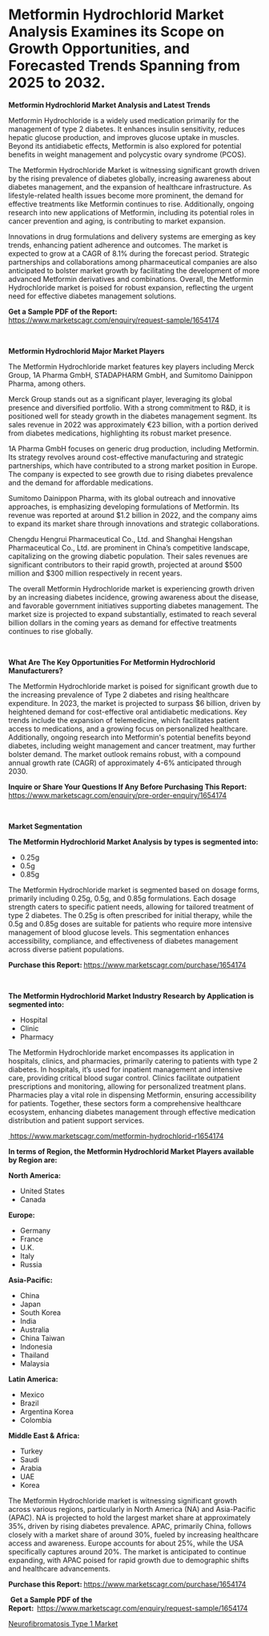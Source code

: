 <p><h1>Metformin Hydrochlorid Market Analysis Examines its Scope on Growth Opportunities, and Forecasted Trends Spanning from 2025 to 2032.</h1></p><p><strong>Metformin Hydrochlorid Market Analysis and Latest Trends</strong></p>
<p><p>Metformin Hydrochloride is a widely used medication primarily for the management of type 2 diabetes. It enhances insulin sensitivity, reduces hepatic glucose production, and improves glucose uptake in muscles. Beyond its antidiabetic effects, Metformin is also explored for potential benefits in weight management and polycystic ovary syndrome (PCOS).</p><p>The Metformin Hydrochloride Market is witnessing significant growth driven by the rising prevalence of diabetes globally, increasing awareness about diabetes management, and the expansion of healthcare infrastructure. As lifestyle-related health issues become more prominent, the demand for effective treatments like Metformin continues to rise. Additionally, ongoing research into new applications of Metformin, including its potential roles in cancer prevention and aging, is contributing to market expansion.</p><p>Innovations in drug formulations and delivery systems are emerging as key trends, enhancing patient adherence and outcomes. The market is expected to grow at a CAGR of 8.1% during the forecast period. Strategic partnerships and collaborations among pharmaceutical companies are also anticipated to bolster market growth by facilitating the development of more advanced Metformin derivatives and combinations. Overall, the Metformin Hydrochloride market is poised for robust expansion, reflecting the urgent need for effective diabetes management solutions.</p></p>
<p><strong>Get a Sample PDF of the Report:&nbsp;</strong> <a href="https://www.marketscagr.com/enquiry/request-sample/1654174?utm_campaign=3127&utm_medium=2&utm_source=Github&utm_content=ia&utm_term=08032025&utm_id=metformin-hydrochlorid">https://www.marketscagr.com/enquiry/request-sample/1654174</a></p>
<p>&nbsp;</p>
<p><strong>Metformin Hydrochlorid Major Market Players</strong></p>
<p><p>The Metformin Hydrochloride market features key players including Merck Group, 1A Pharma GmbH, STADAPHARM GmbH, and Sumitomo Dainippon Pharma, among others. </p><p>Merck Group stands out as a significant player, leveraging its global presence and diversified portfolio. With a strong commitment to R&D, it is positioned well for steady growth in the diabetes management segment. Its sales revenue in 2022 was approximately €23 billion, with a portion derived from diabetes medications, highlighting its robust market presence.</p><p>1A Pharma GmbH focuses on generic drug production, including Metformin. Its strategy revolves around cost-effective manufacturing and strategic partnerships, which have contributed to a strong market position in Europe. The company is expected to see growth due to rising diabetes prevalence and the demand for affordable medications.</p><p>Sumitomo Dainippon Pharma, with its global outreach and innovative approaches, is emphasizing developing formulations of Metformin. Its revenue was reported at around $1.2 billion in 2022, and the company aims to expand its market share through innovations and strategic collaborations.</p><p>Chengdu Hengrui Pharmaceutical Co., Ltd. and Shanghai Hengshan Pharmaceutical Co., Ltd. are prominent in China’s competitive landscape, capitalizing on the growing diabetic population. Their sales revenues are significant contributors to their rapid growth, projected at around $500 million and $300 million respectively in recent years.</p><p>The overall Metformin Hydrochloride market is experiencing growth driven by an increasing diabetes incidence, growing awareness about the disease, and favorable government initiatives supporting diabetes management. The market size is projected to expand substantially, estimated to reach several billion dollars in the coming years as demand for effective treatments continues to rise globally.</p></p>
<p>&nbsp;</p>
<p><strong>What Are The Key Opportunities For Metformin Hydrochlorid Manufacturers?</strong></p>
<p><p>The Metformin Hydrochloride market is poised for significant growth due to the increasing prevalence of Type 2 diabetes and rising healthcare expenditure. In 2023, the market is projected to surpass $6 billion, driven by heightened demand for cost-effective oral antidiabetic medications. Key trends include the expansion of telemedicine, which facilitates patient access to medications, and a growing focus on personalized healthcare. Additionally, ongoing research into Metformin's potential benefits beyond diabetes, including weight management and cancer treatment, may further bolster demand. The market outlook remains robust, with a compound annual growth rate (CAGR) of approximately 4-6% anticipated through 2030.</p></p>
<p><strong>Inquire or Share Your Questions If Any Before Purchasing This Report:</strong> <a href="https://www.marketscagr.com/enquiry/pre-order-enquiry/1654174?utm_campaign=3127&utm_medium=2&utm_source=Github&utm_content=ia&utm_term=08032025&utm_id=metformin-hydrochlorid">https://www.marketscagr.com/enquiry/pre-order-enquiry/1654174</a></p>
<p>&nbsp;</p>
<p><strong>Market Segmentation</strong></p>
<p><strong>The Metformin Hydrochlorid Market Analysis by types is segmented into:</strong></p>
<p><ul><li>0.25g</li><li>0.5g</li><li>0.85g</li></ul></p>
<p><p>The Metformin Hydrochloride market is segmented based on dosage forms, primarily including 0.25g, 0.5g, and 0.85g formulations. Each dosage strength caters to specific patient needs, allowing for tailored treatment of type 2 diabetes. The 0.25g is often prescribed for initial therapy, while the 0.5g and 0.85g doses are suitable for patients who require more intensive management of blood glucose levels. This segmentation enhances accessibility, compliance, and effectiveness of diabetes management across diverse patient populations.</p></p>
<p><strong>Purchase this Report:&nbsp;</strong><a href="https://www.marketscagr.com/purchase/1654174?utm_campaign=3127&utm_medium=2&utm_source=Github&utm_content=ia&utm_term=08032025&utm_id=metformin-hydrochlorid">https://www.marketscagr.com/purchase/1654174</a></p>
<p>&nbsp;</p>
<p><strong>The Metformin Hydrochlorid Market Industry Research by Application is segmented into:</strong></p>
<p><ul><li>Hospital</li><li>Clinic</li><li>Pharmacy</li></ul></p>
<p><p>The Metformin Hydrochloride market encompasses its application in hospitals, clinics, and pharmacies, primarily catering to patients with type 2 diabetes. In hospitals, it’s used for inpatient management and intensive care, providing critical blood sugar control. Clinics facilitate outpatient prescriptions and monitoring, allowing for personalized treatment plans. Pharmacies play a vital role in dispensing Metformin, ensuring accessibility for patients. Together, these sectors form a comprehensive healthcare ecosystem, enhancing diabetes management through effective medication distribution and patient support services.</p></p>
<p><a href="https://www.marketscagr.com/metformin-hydrochlorid-r1654174?utm_campaign=3127&utm_medium=2&utm_source=Github&utm_content=ia&utm_term=08032025&utm_id=metformin-hydrochlorid">&nbsp;https://www.marketscagr.com/metformin-hydrochlorid-r1654174</a></p>
<p><strong>In terms of Region, the Metformin Hydrochlorid Market Players available by Region are:</strong></p>
<p>
    <p> <strong> North America: </strong>
        <ul>
            <li>United States</li>
            <li>Canada</li>
        </ul>
        </p> 
    <p> <strong> Europe: </strong>
        <ul>
            <li>Germany</li>
            <li>France</li>
            <li>U.K.</li>
            <li>Italy</li>
            <li>Russia</li>
        </ul>
        </p> 
    <p> <strong> Asia-Pacific: </strong>
        <ul>
            <li>China</li>
            <li>Japan</li>
            <li>South Korea</li>
            <li>India</li>
            <li>Australia</li>
            <li>China Taiwan</li>
            <li>Indonesia</li>
            <li>Thailand</li>
            <li>Malaysia</li>
        </ul>
        </p> 
    <p> <strong> Latin America: </strong>
        <ul>
            <li>Mexico</li>
            <li>Brazil</li>
            <li>Argentina Korea</li>
            <li>Colombia</li>
        </ul>
        </p> 
    <p> <strong> Middle East & Africa: </strong>
        <ul>
            <li>Turkey</li>
            <li>Saudi</li>
            <li>Arabia</li>
            <li>UAE</li>
            <li>Korea</li>
        </ul>
    </p>
    </p>
<p><p>The Metformin Hydrochloride market is witnessing significant growth across various regions, particularly in North America (NA) and Asia-Pacific (APAC). NA is projected to hold the largest market share at approximately 35%, driven by rising diabetes prevalence. APAC, primarily China, follows closely with a market share of around 30%, fueled by increasing healthcare access and awareness. Europe accounts for about 25%, while the USA specifically captures around 20%. The market is anticipated to continue expanding, with APAC poised for rapid growth due to demographic shifts and healthcare advancements.</p></p>
<p><strong>Purchase this Report: </strong><a href="https://www.marketscagr.com/purchase/1654174?utm_campaign=3127&utm_medium=2&utm_source=Github&utm_content=ia&utm_term=08032025&utm_id=metformin-hydrochlorid">https://www.marketscagr.com/purchase/1654174</a></p>
<p>&nbsp;<strong>Get a Sample PDF of the Report:&nbsp;&nbsp;</strong><a href="https://www.marketscagr.com/enquiry/request-sample/1654174?utm_campaign=3127&utm_medium=2&utm_source=Github&utm_content=ia&utm_term=08032025&utm_id=metformin-hydrochlorid">https://www.marketscagr.com/enquiry/request-sample/1654174</a></p>
<p><strong></strong></p>
<p><p><a href="https://github.com/geyangvayora/Market-Research-Report-List-1/blob/main/neurofibromatosis-type-1-market.md?utm_campaign=3127&utm_medium=2&utm_source=Github&utm_content=ia&utm_term=08032025&utm_id=metformin-hydrochlorid">Neurofibromatosis Type 1 Market</a></p></p>